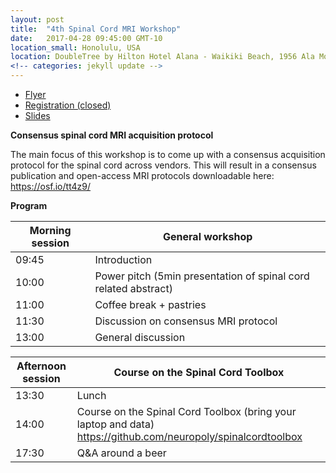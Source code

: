 ```yaml
---
layout: post
title:  "4th Spinal Cord MRI Workshop"
date:   2017-04-28 09:45:00 GMT-10
location_small: Honolulu, USA
location: DoubleTree by Hilton Hotel Alana - Waikiki Beach, 1956 Ala Moana Blvd, Honolulu, HI 96815, USA
<!-- categories: jekyll update -->
---
```

- [Flyer](goo.gl/ltJdPS)
- [Registration (closed)](https://goo.gl/forms/iythnAeVThmaqxfB2)
- [Slides](https://www.dropbox.com/s/6kmhjmxqxib4x8w/20170429_SCWorkshop.pdf?dl=0)

**Consensus spinal cord MRI acquisition protocol**

The main focus of this workshop is to come up with a consensus acquisition protocol for the spinal cord across vendors. This will result in a consensus publication and open-access MRI protocols downloadable here: https://osf.io/tt4z9/

**Program**

|Morning session | General workshop |
|---|---|
| 09:45 | Introduction |
| 10:00 | Power pitch (5min presentation of spinal cord related abstract) |
| 11:00 | Coffee break + pastries |
| 11:30 | Discussion on consensus MRI protocol |
| 13:00 | General discussion |

| Afternoon session | Course on the Spinal Cord Toolbox |
|---|---|
| 13:30 | Lunch |
| 14:00 | Course on the Spinal Cord Toolbox (bring your laptop and data) https://github.com/neuropoly/spinalcordtoolbox |
| 17:30 | Q&A around a beer |
